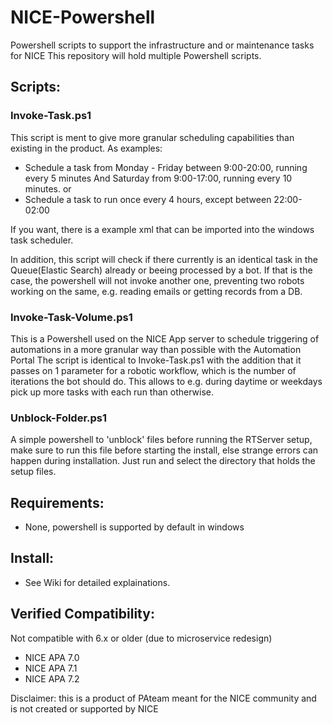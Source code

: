 # NICE-Powershell
Powershell scripts to support the infrastructure and or maintenance tasks for NICE
This repository will hold multiple Powershell scripts.

## Scripts:

### Invoke-Task.ps1
This script is ment to give more granular scheduling capabilities than existing in the product. 
As examples:
* Schedule a task from Monday - Friday between 9:00-20:00, running every 5 minutes
And Saturday from 9:00-17:00, running every 10 minutes.
or
* Schedule a task to run once every 4 hours, except between 22:00-02:00

If you want, there is a example xml that can be imported into the windows task scheduler. 

In addition, this script will check if there currently is an identical task in the Queue(Elastic Search) already or beeing processed by a bot.
If that is the case, the powershell will not invoke another one, preventing two robots working on the same, e.g. reading emails or getting records from a DB.


### Invoke-Task-Volume.ps1

This is a Powershell used on the NICE App server to schedule triggering of automations in a more granular way than possible with the Automation Portal
The script is identical to Invoke-Task.ps1 with the addition that it passes on 1 parameter for a robotic workflow, which is the number of iterations the bot should do.
This allows to e.g. during daytime or weekdays pick up more tasks with each run than otherwise. 

### Unblock-Folder.ps1

A simple powershell to 'unblock' files before running the RTServer setup, make sure to run this file before starting the install, else strange errors can happen during installation.
Just run and select the directory that holds the setup files.

## Requirements:
- None, powershell is supported by default in windows

## Install:
- See Wiki for detailed explainations.

## Verified Compatibility:

Not compatible with 6.x or older (due to microservice redesign)
- NICE APA 7.0
- NICE APA 7.1
- NICE APA 7.2


Disclaimer: this is a product of PAteam meant for the NICE community and is not created or supported by NICE